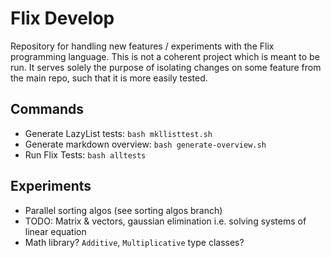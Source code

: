 # Flix Develop
Repository for handling new features / experiments with the Flix programming language. This is not a coherent project which is meant to be run. It serves solely the purpose of isolating changes on some feature from the main repo, such that it is more easily tested.

## Commands
- Generate LazyList tests: `bash mkllisttest.sh`
- Generate markdown overview: `bash generate-overview.sh`
- Run Flix Tests: `bash alltests`

## Experiments
- Parallel sorting algos (see sorting algos branch)
- TODO: Matrix & vectors, gaussian elimination i.e. solving systems of linear equation
- Math library? `Additive`, `Multiplicative` type classes?
